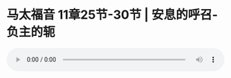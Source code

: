 # 马太福音 11章25节-30节 | 安息的呼召-负主的轭

<audio style="width: 100%;" preload="false" controls controlslist="nodownload"><source src="http://file.simai.life/audio/mp3/2019/191201_003.mp3" type="audio/mpeg">Your browser does not support the audio element.</audio>